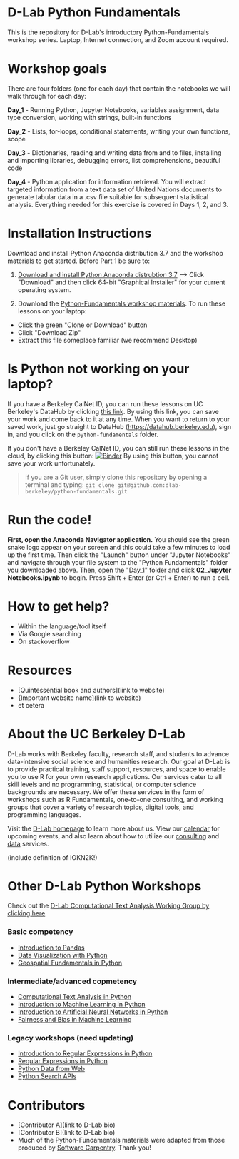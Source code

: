 # D-Lab Python Fundamentals

This is the repository for D-Lab's introductory Python-Fundamentals workshop series. Laptop, Internet connection, and Zoom account required.

# Workshop goals

There are four folders (one for each day) that contain the notebooks we will walk through for each day: 

**Day_1** - Running Python, Jupyter Notebooks, variables assignment, data type conversion, working with strings, built-in functions

**Day_2** - Lists, for-loops, conditional statements, writing your own functions, scope

**Day_3** - Dictionaries, reading and writing data from and to files, installing and importing libraries, debugging errors, list comprehensions, beautiful code

**Day_4** - Python application for information retrieval. You will extract targeted information from a text data set of United Nations documents to generate tabular data in a .csv file suitable for subsequent statistical analysis. Everything needed for this exercise is covered in Days 1, 2, and 3. 

# Installation Instructions

Download and install Python Anaconda distribution 3.7 and the workshop materials to get started. Before Part 1 be sure to: 

1. [Download and install Python Anaconda distrubtion 3.7](https://www.anaconda.com/products/individual) --> Click "Download" and then click 64-bit "Graphical Installer" for your current operating system.

2. Download the [Python-Fundamentals workshop materials](https://github.com/dlab-berkeley/python-fundamentals). To run these lessons on your laptop: 

* Click the green "Clone or Download" button
* Click "Download Zip"
* Extract this file someplace familiar (we recommend Desktop) 

# Is Python not working on your laptop? 

If you have a Berkeley CalNet ID, you can run these lessons on UC Berkeley's DataHub by clicking [this link](https://datahub.berkeley.edu/hub/user-redirect/git-pull?repo=https%3A%2F%2Fgithub.com%2Fdlab-berkeley%2Fpython-fundamentals&urlpath=tree%2Fpython-fundamentals%2F). By using this link, you can save your work and come back to it at any time. When you want to return to your saved work, just go straight to DataHub (https://datahub.berkeley.edu), sign in, and you click on the `python-fundamentals` folder.

If you don't have a Berkeley CalNet ID, you can still run these lessons in the cloud, by clicking this button:
[![Binder](http://mybinder.org/badge.svg)](https://mybinder.org/v2/gh/dlab-berkeley/python-fundamentals/main)
By using this button, you cannot save your work unfortunately. 

> If you are a Git user, simply clone this repository by opening a terminal and typing: `git clone git@github.com:dlab-berkeley/python-fundamentals.git`

# Run the code! 

**First, open the Anaconda Navigator application.** You should see the green snake logo appear on your screen and this could take a few minutes to load up the first time. Then click the "Launch" button under "Jupyter Notebooks" and navigate through your file system to the "Python Fundamentals" folder you downloaded above. Then, open the "Day_1" folder and click **02_Jupyter Notebooks.ipynb** to begin. Press Shift + Enter (or Ctrl + Enter) to run a cell.

# How to get help?

* Within the language/tool itself
* Via Google searching
* On stackoverflow

# Resources

* [Quintessential book and authors](link to website)
* {Important website name](link to website)
* et cetera

# About the UC Berkeley D-Lab
D-Lab works with Berkeley faculty, research staff, and students to advance data-intensive social science and humanities research. Our goal at D-Lab is to provide practical training, staff support, resources, and space to enable you to use R for your own research applications. Our services cater to all skill levels and no programming, statistical, or computer science backgrounds are necessary. We offer these services in the form of workshops such as R Fundamentals, one-to-one consulting, and working groups that cover a variety of research topics, digital tools, and programming languages.  

Visit the [D-Lab homepage](http://dlab.berkeley.edu/) to learn more about us. View our [calendar](http://dlab.berkeley.edu/calendar-node-field-date) for upcoming events, and also learn about how to utilize our [consulting](http://dlab.berkeley.edu/consulting) and [data](http://dlab.berkeley.edu/data-resources) services. 

(include definition of IOKN2K!)

# Other D-Lab Python Workshops

Check out the [D-Lab Computational Text Analysis Working Group by clicking here](http://dlabctawg.github.io/)

### Basic competency

* [Introduction to Pandas](https://github.com/dlab-berkeley/introduction-to-pandas)
* [Data Visualization with Python](https://github.com/dlab-berkeley/visualization-with-python)
* [Geospatial Fundamentals in Python](https://github.com/dlab-berkeley/Geospatial-Fundamentals-in-Python)

### Intermediate/advanced copmetency

* [Computational Text Analysis in Python](https://github.com/dlab-berkeley/computational-text-analysis-spring-2019)
* [Introduction to Machine Learning in Python](https://github.com/dlab-berkeley/python-machine-learning)
* [Introduction to Artificial Neural Networks in Python](https://github.com/dlab-berkeley/ANN-Fundamentals)
* [Fairness and Bias in Machine Learning](https://github.com/dlab-berkeley/fairML)

### Legacy workshops (need updating)
* [Introduction to Regular Expressions in Python](https://github.com/dlab-berkeley/regex-intro)
* [Regular Expressions in Python](https://github.com/dlab-berkeley/regular-expressions-in-python)
* [Python Data from Web](https://github.com/dlab-berkeley/python-data-from-web)
* [Python Search APIs](https://github.com/dlab-berkeley/search-APIs)

# Contributors
* [Contributor A](link to D-Lab bio)
* [Contributor B](link to D-Lab bio)
* Much of the Python-Fundamentals materials were adapted from those produced by [Software Carpentry](http://software-carpentry.org/). Thank you!
